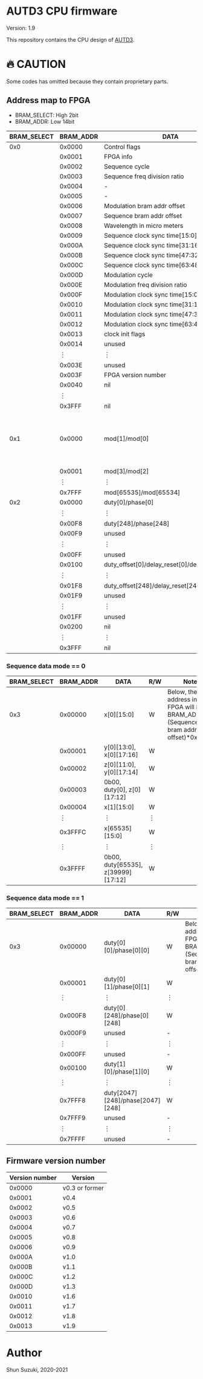 # AUTD3 CPU firmware

Version: 1.9

This repository contains the CPU design of [AUTD3](https://hapislab.org/airborne-ultrasound-tactile-display?lang=en).

# :fire: CAUTION

Some codes has omitted because they contain proprietary parts.

## Address map to FPGA

* BRAM_SELECT: High 2bit
* BRAM_ADDR: Low 14bit

| BRAM_SELECT | BRAM_ADDR | DATA                             | R/W | Note                                                       |
|-------------|-----------|----------------------------------|-----|------------------------------------------------------------|
| 0x0         | 0x0000    | Control flags                    | W |                                                          |
|           | 0x0001    | FPGA info                         | W   |                                                          |
|           | 0x0002    | Sequence cycle                         | W   |                                                          |
|           | 0x0003    | Sequence freq division ratio                | W   |                                                          |
|           | 0x0004    | -                                 | -   |                                                          |
|           | 0x0005    | -                                 | -   |                                                          |
|           | 0x0006    | Modulation bram addr offset              | W  |                                                          |
|           | 0x0007    | Sequence bram addr offset              | W  |                                                          |
|           | 0x0008    | Wavelength in micro meters        | W  |                                                          |
|           | 0x0009    | Sequence clock sync time[15:0]           | W  |                                                          |
|           | 0x000A    | Sequence clock sync time[31:16]          | W  |                                                          |
|           | 0x000B    | Sequence clock sync time[47:32]          | W  |                                                          |
|           | 0x000C    | Sequence clock sync time[63:48]          | W  |                                                          |
|           | 0x000D    | Modulation cycle                  | W  |                                                          |
|           | 0x000E    | Modulation freq division ratio         | W  |                                                          |
|           | 0x000F    | Modulation clock sync time[15:0]           | W  |                                                          |
|           | 0x0010    | Modulation clock sync time[31:16]          | W  |                                                          |
|           | 0x0011    | Modulation clock sync time[47:32]          | W  |                                                          |
|           | 0x0012    | Modulation clock sync time[63:48]          | W  |                                                          |
|           | 0x0013    | clock init flags                           | W  |                                                          |
|           | 0x0014    | unused                           | -  |                                                          |
|           | ︙        | ︙                               | ︙ |                                                          |
|           | 0x003E    | unused                           | -  |                                                          |
|           | 0x003F    | FPGA version number              | R   |                                                          |
|           | 0x0040    | nil                              | -  |                                                          |
|           | ︙        |                                | ︙  |                                                          |
|           | 0x3FFF    | nil                              | -  |                                                          |
| 0x1         | 0x0000    | mod[1]/mod[0]                    | W   | Below, the write address in the FPGA will be BRAM_ADDR+(Modulation bram addr offset)*0x4000                                                         |
|           | 0x0001    | mod[3]/mod[2]                    | W   |                                                          |
|           | ︙        | ︙                               | ︙  |                                                          |
|           | 0x7FFF    | mod[65535]/mod[65534]              | W   |                                                          |
| 0x2         | 0x0000    | duty[0]/phase[0]                  | W   |                                                          |
|           | ︙        | ︙                               | ︙  |                                                          |
|           | 0x00F8    | duty[248]/phase[248]              | W   |                                                          |
|           | 0x00F9    | unused                           | -  |                                                          |
|           | ︙        | ︙                               | ︙  |                                                          |
|           | 0x00FF    | unused                         | -  |                                                          |
|             | 0x0100    | duty_offset[0]/delay_reset[0]/delay[0]                  | W   |                                                          |
|           | ︙        | ︙                               | ︙  |                                                          |
|           | 0x01F8    | duty_offset[248]/delay_reset[248]/delay[248]              | W   |                                                          |
|           | 0x01F9    | unused                           | -  |                                                          |
|           | ︙        | ︙                               | ︙  |                                                          |
|           | 0x01FF    | unused                         | -  |                                                          |
|           | 0x0200    | nil                              | -  |                                                          |
|           | ︙        | ︙                               | ︙  |                                                          |
|           | 0x3FFF    | nil                              | -  |                                                          |

### Sequence data mode == 0 

| BRAM_SELECT | BRAM_ADDR | DATA                             | R/W | Note                                                       |
|-------------|-----------|----------------------------------|-----|------------------------------------------------------------|
| 0x3         | 0x00000   | x[0][15:0]                    | W   | Below, the write address in the FPGA will be BRAM_ADDR+(Sequence bram addr offset)*0x4000 |
|           | 0x00001   | y[0][13:0], x[0][17:16]      | W   |                                                          |
|           | 0x00002   | z[0][11:0], y[0][17:14]                    | W   |                                                          |
|           | 0x00003   | 0b00, duty[0], z[0][17:12]                    | W   |                                                          |
|           | 0x00004   | x[1][15:0]                    | W   |                                                          |
|           | ︙        | ︙                               | ︙  |                                                          |
|           | 0x3FFFC   | x[65535][15:0]                | W   |                                                          |
|           | ︙        | ︙                               | ︙  |                                                          |
|           | 0x3FFFF   | 0b00, duty[65535], z[39999][17:12] | W   |                                                          |

### Sequence data mode == 1

| BRAM_SELECT | BRAM_ADDR | DATA                             | R/W | Note                                                       |
|-------------|-----------|----------------------------------|-----|------------------------------------------------------------|
| 0x3         | 0x00000   | duty[0][0]/phase[0][0]                    | W   | Below, the write address in the FPGA will be BRAM_ADDR+(Sequence bram addr offset)*0x4000 |
|           | 0x00001   | duty[0][1]/phase[0][1]                     | W   |                                                          |
|           | ︙   | ︙                    | ︙   |                                                          |
|           | 0x000F8   | duty[0][248]/phase[0][248]                     | W   |                                                          |
|           | 0x000F9   | unused                     | -   |                                                          |
|           | ︙   | ︙                    | ︙   |                                                          |
|           | 0x000FF   | unused                     | -   |                                                          |
|             | 0x00100   | duty[1][0]/phase[1][0]                    | W   |  |
|           | ︙   | ︙                    | ︙   |                                                          |
|           | 0x7FFF8   | duty[2047][248]/phase[2047][248]                     | W   |                                                          |
|           | 0x7FFF9   | unused                     | -  |                                                          |
|           | ︙   | ︙                    | ︙   |                                                          |
|           | 0x7FFFF   | unused                     | -   |                                                          |

## Firmware version number

| Version number | Version | 
|----------------|---------| 
| 0x0000              | v0.3 or former | 
| 0x0001              | v0.4    | 
| 0x0002              | v0.5    | 
| 0x0003              | v0.6    | 
| 0x0004              | v0.7    | 
| 0x0005              | v0.8    | 
| 0x0006              | v0.9    | 
| 0x000A              | v1.0    | 
| 0x000B              | v1.1    | 
| 0x000C              | v1.2    | 
| 0x000D              | v1.3    | 
| 0x0010              | v1.6    | 
| 0x0011              | v1.7    | 
| 0x0012              | v1.8    | 
| 0x0013              | v1.9    | 

# Author

Shun Suzuki, 2020-2021

